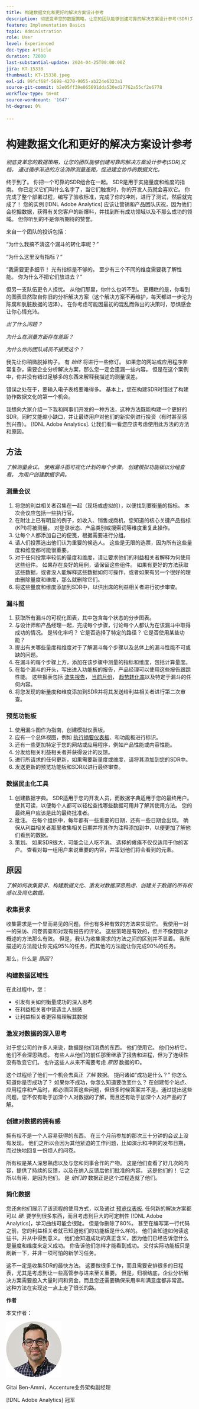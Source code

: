 ```yaml
---
title: 构建数据文化和更好的解决方案设计参考
description: 彻底变革您的数据策略，让您的团队能够创建可靠的解决方案设计参考(SDR)文档。 通过循序渐进的方法消除测量差距，并促进协作型的数据文化。
feature: Implementation Basics
topic: Administration
role: User
level: Experienced
doc-type: Article
duration: 72000
last-substantial-update: 2024-04-25T00:00:00Z
jira: KT-15338
thumbnail: KT-15338.jpeg
exl-id: 99fcf68f-5698-4270-9055-ab224e6323a1
source-git-commit: b2e05ff39e065691dda530ed17762a55cf2e6778
workflow-type: tm+mt
source-wordcount: '1647'
ht-degree: 0%

---
```


# 构建数据文化和更好的解决方案设计参考

_彻底变革您的数据策略，让您的团队能够创建可靠的解决方案设计参考(SDR)文档。 通过循序渐进的方法消除测量差距，促进建立协作的数据文化。_

终于到了。 你把一个可靠的SDR组合在一起。 SDR是用于实施量度和维度的指南。 你已定义它们叫什么名字了，当它们触发时，你的开发人员就会喜欢它。 你完成了整个部署过程，编写了验收标准，完成了你的冲刺，进行了测试，然后就完成了！ 您的实例 [!DNL Adobe Analytics] 应该让营销和产品团队庆祝，因为他们会挖掘数据，获得有关您客户的新爆料，并找到所有成功领域以及不那么成功的领域。 但你听到的不是你所期待的赞誉。

来自一个团队的投诉包括：

“为什么我搞不清这个漏斗的转化率呢？”

“为什么这里没有指标？”

“我需要更多细节！ 光有指标是不够的。 至少有三个不同的维度需要我了解性能。 你为什么不把它们放进去？”

但另一支队伍更令人担忧。 从他们那里，你什么也听不到。 更糟糕的是，你看到的图表显然取自你旧的分析解决方案（这个解决方案不再维护，每天都进一步沦为陈腐和肮脏数据的沼泽）。 在你考虑可能因最初的混乱而做出的决策时，恐惧感会让你心情充沛。

_出了什么问题？_

_为什么在测量方面存在差距？_

_为什么你的团队成员不接受这个？_

我先让你稍微脱掉钩子。 有 _始终_ 将进行一些修订。 如果您的网站或应用程序非常复杂，需要企业分析解决方案，那么您一定会遗漏一些内容。 但是在这个案例中，你并没有错过足够多的东西来解释我描述的测量误差。

错误之处在于，要输入电子表格要难得多。 基本上，您在构建SDR时错过了构建协作数据文化的第一个机会。

我想向大家介绍一下我和同事们开发的一种方法，这种方法既能构建一个更好的SDR，同时又能缩小缺口，并让最终用户对他们的新实例进行投资（有时甚至感到兴奋）。 [!DNL Adobe Analytics]. 让我们看一看您应该考虑使用此方法的方法和原因。

## 方法

_了解测量会议。 使用漏斗图可视化计划的每个步骤。 创建模拟功能板以分组查看。 为用户创建数据字典。_

### 测量会议

1. 将您的利益相关者召集在一起（现场或虚拟的），以便找到要衡量的指标。 本次会议应包括一些执行官。
1. 在附注上已有明显的例子，如收入、销售或商机，您知道的核心关键产品指标(KPI)将被测量。 对登录状态、产品类别或搜索词等维度重复此操作。
1. 让每个人都添加自己的便笺，根据需要进行分组。
1. 请人们投票选出他们认为重要的候选人。 这些是无限的选票，因为所有这些量度和维度都可能很重要。
1. 对于任何投票率较低的量度和维度，请让要求他们的利益相关者解释为何使用这些组件。 如果存在良好的用例，请保留这些组件。 如果有更好的方法获取这些数据，或者没人能解释这些数据如何可操作，或者如果有另一个很好的理由删除量度和维度，那么就删除它们。
1. 将这些量度和维度添加到SDR中，以供出席的利益相关者进行初步审查。

### 漏斗图

1. 获取所有漏斗的可视化图表，其中包含每个状态的分步图表。
1. 与设计师和产品经理一起，完成每个步骤，讨论每个人都认为在该漏斗中取得成功的情况。 是转化率吗？ 它是否选择了特定的路径？ 它是否使用某些功能？
1. 提出有关哪些量度和维度对于了解漏斗每个步骤以及总体上的漏斗性能不可或缺的问题。
1. 在漏斗的每个步骤上方，添加在该步骤中测量的指标和维度，包括计算量度。
1. 在每个漏斗的开头，写出进入功能板的报告，产品经理可以使用这些报告跟踪性能。 这些报表包括 [流失报告](https://experienceleague.adobe.com/en/docs/analytics/analyze/analysis-workspace/visualizations/fallout/fallout-flow)， [当前月份](https://experienceleague.adobe.com/en/docs/analytics/analyze/analysis-workspace/components/calendar-date-ranges/custom-date-ranges)， [趋势转化率](https://experienceleague.adobe.com/en/docs/analytics/analyze/analysis-workspace/visualizations/line)以及特定于漏斗的任何内容。
1. 将您发现的新量度和维度添加到SDR并将其发送给利益相关者进行第二次审查。

### 预览功能板

1. 使用漏斗图作为指南，创建模拟仪表板。
1. 应有一个总体视图，例如 [执行摘要仪表板](driving-success-with-executive-summary-dashboards.md)、和功能板进行标识。
1. 还有一些更加特定于您的网站或应用程序，例如产品性能或内容性能。
1. 分发给相关利益相关者并获得设计的反馈。
1. 进行所请求的任何更新，如果需要新量度或维度，请将其添加到您的SDR中。
1. 发送更新的预览功能板和SDR以进行最终审查。

### 数据民主化工具

1. 创建数据字典。 SDR适用于您的开发人员，而数据字典适用于您的最终用户。 使其可读，以便每个人都可以轻松查找哪些数据可用并了解其使用方法。 您的最终用户应该是此的最终批准者。
1. 批注。 在每个组织中，每年都有一些重要的日期，还有一些日期会出现。 确保从利益相关者那里收集相关日期并将其作为注释添加到中，以便更加了解他们看到的数据。
1. 策划。 如果SDR很大，可能会让人吃不消。 选择的瘫痪不仅仅适用于你的客户。 查看对每一组用户来说重要的内容，并策划他们将会看到的元素。

## 原因

_了解如何收集要求、构建数据文化、激发对数据深思熟虑、创建关于数据的所有权感以及简化数据。_

### 收集要求

收集需求是一个显而易见的问题，但也有多种有效的方法来实现它。 我使用一对一的采访、问卷调查和对现有报告的评论。 这些策略是有效的，但并不像我刚才概述的方法那么有效。 但是，我认为收集需求的方法之间的区别并不显着。 我所描述的方法能让你完成95%的任务，而其他的方法能让你完成90%的任务。

那么，什么是 _原因_？

### 构建数据区域性

在此过程中，您：

* 引发有关如何衡量成功的深入思考
* 在利益相关者中营造主人翁感
* 让利益相关者更容易理解其数据

### 激发对数据的深入思考

对于您公司的许多人来说，数据是他们消费的东西。 他们使用它。 他们分析它。 他们不会深思熟虑。 有些人从他们的前任那里继承了报告和进程，但为了连续性没有改变它们。 也许这些人从来不需要考虑 _原因_ 数据的ID。

这个过程给了他们一个机会去真正 _了解_ 数据。 提问诸如“成功是什么？” 你怎么知道你是否成功了？ 如果你不成功，你怎么知道要改变什么？ 在创建每个站点、应用程序和产品时，都必须回答这些问题，但很多时候答案并不是。通过提出这些问题，您不仅有助于加深个人对数据的了解，而且还有助于加深个人对产品的了解。

### 创建对数据的拥有感

拥有权不是一个人容易获得的东西。 在三个月前参加的那次三十分钟的会议上没有发现。 他们之所以会因为其他紧迫的工作问题，比如演示和冲刺的发布日期，而过快地回复一份烦人的问卷。

所有权是某人深思熟虑以及与您和同事合作的产物。 这是他们查看了好几次的内容，提供了持续的反馈，以及在纳入反馈后他们批准的内容。 这是他们的！ 它之所以有用，是因为他们。 是 _他们的_ 数据正是这个过程造就了他们。

### 简化数据

您还向他们展示了该流程的使用方式，以及通过 [预览仪表板](#the-preview-dashboards). 任何新的解决方案都可以 _硬_. 要学到很多东西，而且考虑到巨大的可定制性 [!DNL Adobe Analytics]，学习曲线可能会很陡。 但是你删除了80%。 甚至在编写第一行代码之前，您的利益相关者就已知道他们的功能板是什么样的。 他们会知道如何读这些书，并从中得到意义。 他们会知道成功的真正含义，因为他们已经告诉您什么是量度和维度来定义成功。 你告诉他们怎样才能看到成功。 交付实际功能板只是刷新一下，并非一项可怕的新学习任务。

这不一定是收集SDR的最快方法。 这要做很多工作，而且需要安排很多的日程表，尤其是考虑到让一些高管参与进来至关重要。 但是，归根结底，企业分析解决方案需要投入大量时间和资金，而且您还需要确保采用率和满意度都非常高。 这种方法在实现这一点上走了很长的路。

**作者**

本文作者：

![吉他头像](assets/gitai-headshot-150.jpg)

Gitai Ben-Ammi，Accenture业务架构副经理

[!DNL Adobe Analytics] 冠军
